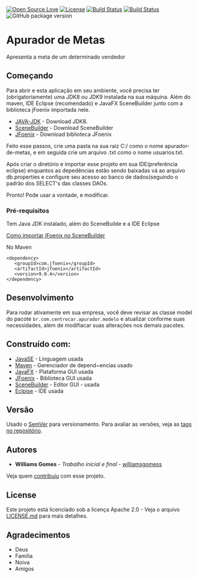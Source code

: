 [![Open Source Love](https://badges.frapsoft.com/os/v1/open-source.svg?v=103)](https://github.com/ellerbrock/open-source-badges/)
[![License](https://img.shields.io/badge/License-Apache%202.0-blue.svg)](https://opensource.org/licenses/Apache-2.0)
[![Build Status](https://travis-ci.org/williamsgomess/apurador-de-meta.svg?branch=master)](https://travis-ci.org/williamsgomess/apurador-de-meta)
[![Build Status](https://semaphoreci.com/api/v1/williamsgomess/apurador-de-meta/branches/master/badge.svg)](https://semaphoreci.com/williamsgomess/apurador-de-meta)
![GitHub package version](https://img.shields.io/github/package-json/v/badges/shields.svg)


# Apurador de Metas

Apresenta a meta de um determinado vendedor

## Começando

Para abrir e esta aplicação em seu ambiente, você precisa ter (obrigatoriamente) uma JDK8 ou JDK9 instalada na sua máquina.
Além do maven, IDE Eclipse (recomendado) e JavaFX SceneBuilder junto com a biblioteca jFoenix importada nele.
* [JAVA-JDK](http://www.oracle.com/technetwork/pt/java/javase/downloads/index.html) - Download JDK8.
* [SceneBuilder](http://www.oracle.com/technetwork/java/javafxscenebuilder-1x-archive-2199384.html) - Download SceneBuilder
* [JFoenix](http://www.jfoenix.com/) - Download biblioteca JFoenix

Feito esse passos, crie uma pasta na sua raiz C:/ como o nome apurador-de-metas, e em seguida crie um arquivo .txt como o nome usuarios.txt.

Após criar o diretório e importar esse projeto em sua IDE(preferência eclipse) enquantos as depedências estão sendo baixadas vá ao arquivo db.properties e configure seu acesso ao banco de dados(seguindo o padrão dos SELECT's das classes DAOs.

Pronto! Pode usar a vontade, e modificar.

### Pré-requisitos

Tem Java JDK instalado, além do SceneBuilde e a IDE Eclipse

[Como importar jFoenix no SceneBuilder](http://www.jfoenix.com/documentation.html#Setup)

No Maven
```
<dependency>
   <groupId>com.jfoenix</groupId>
   <artifactId>jfoenix</artifactId>
   <version>9.0.4</version>
</dependency>
```
## Desenvolvimento

Para rodar ativamente em sua empresa, você deve revisar as classe model do pacote ```br.com.centrocar.apurador.modelo``` e atualizar conforme suas necessidades, além de modifiacar suas alterações nos demais pacotes.

## Construído com:

* [JavaSE](https://docs.oracle.com/javase/8/docs/api/overview-summary.html) - Linguagem usada
* [Maven](https://maven.apache.org/) - Gerenciador de depend~encias usado
* [JavaFX](http://www.oracle.com/technetwork/pt/java/javafx/overview/index.html) - Plataforma GUI usada
* [JFoenix](http://www.jfoenix.com/) - Biblioteca GUI usada
* [SceneBuilder](http://www.oracle.com/technetwork/java/javafxscenebuilder-1x-archive-2199384.html) - Editor GUI - usada
* [Eclpise](http://www.eclipse.org/downloads/) - IDE usada

## Versão

Usado o [SemVer](http://semver.org/) para versionamento. Para avaliar as versões, veja as [tags no repositório](https://github.com/williamsgomess/apurador-de-meta/tags). 

## Autores

* **Williams Gomes** - *Trabalho inicial e final* - [williamsgomess](https://github.com/williamsgomess)

Veja quem [contribuiu](https://github.com/williamsgomess/apurador-de-meta/graphs/contributors) com esse projeto.

## License

Este projeto está licenciado sob a licença Apache 2.0 - Veja o arquivo [LICENSE.md](LICENSE.md) para mais detalhes.

## Agradecimentos

* Deus
* Familia
* Noiva
* Amigos

